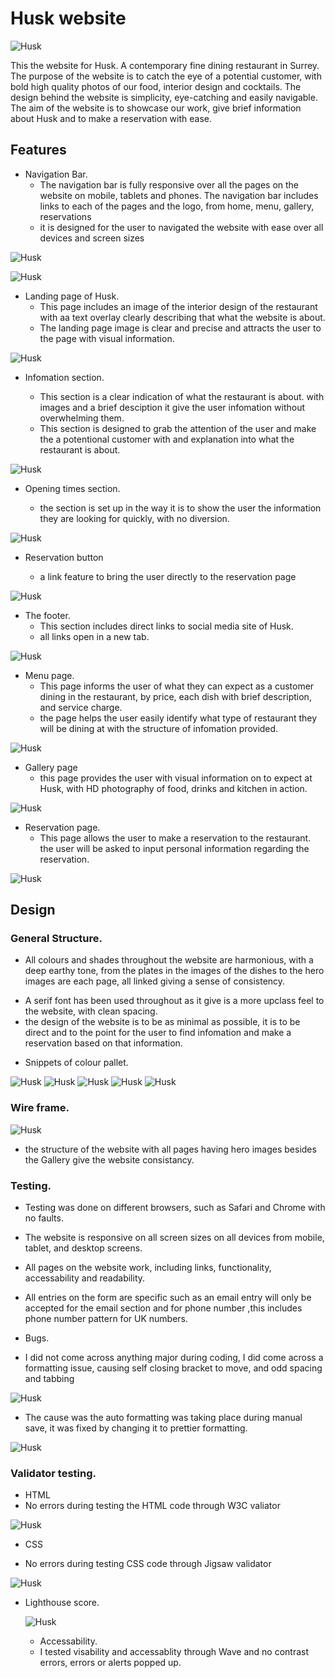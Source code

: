 # Husk website

![Husk](assets/images/redesign.webp)

This the website for Husk. A contemporary fine dining restaurant in Surrey.
The purpose of the website is to catch the eye of a potential customer, with bold high quality photos of our food, interior design and cocktails. The design behind the website is simplicity, eye-catching and easily navigable. The aim of the website is to showcase our work, give brief information about Husk and to make a reservation with ease.

## Features

- Navigation Bar.
  - The navigation bar is fully responsive over all the pages on the website on mobile, tablets and phones. The navigation bar includes links to each of the pages and the logo, from home, menu, gallery, reservations
  - it is designed for the user to navigated the website with ease over all devices and screen sizes

![Husk](assets/images/navbar1.webp)

![Husk](assets/images/navbar2.webp)

- Landing page of Husk.
  - This page includes an image of the interior design of the restaurant with aa text overlay clearly describing that what the website is about.
  - The landing page image is clear and precise and attracts the user to the page with visual information.

![Husk](assets/images/landing.webp)

- Infomation section.

  - This section is a clear indication of what the restaurant is about. with images and a brief desciption it give the user infomation without overwhelming them.
  - This section is designed to grab the attention of the user and make the a potentional customer with and explanation into what the restaurant is about.

![Husk](assets/images/about-team.webp)

- Opening times section.

  - the section is set up in the way it is to show the user the information they are looking for quickly, with no diversion.

![Husk](assets/images/times.webp)

- Reservation button

  - a link feature to bring the user directly to the reservation page

![Husk](assets/images/book-button.webp)

- The footer.
  - This section includes direct links to social media site of Husk.
  - all links open in a new tab.

![Husk](assets/images/footer.webp)

- Menu page.
  - This page informs the user of what they can expect as a customer dining in the restaurant, by price, each dish with brief description, and service charge.
  - the page helps the user easily identify what type of restaurant they will be dining at with the structure of infomation provided.

![Husk](assets/images/menu.webp)

- Gallery page
  - this page provides the user with visual information on to expect at Husk, with HD photography of food, drinks and kitchen in action.

![Husk](assets/images/gallery.webp)

- Reservation page.
  - This page allows the user to make a reservation to the restaurant. the user will be asked to input personal information regarding the reservation.

![Husk](assets/images/reserve.webp)

## Design

### General Structure.

- All colours and shades throughout the website are harmonious, with a deep earthy tone, from the plates in the images of the dishes to the hero images are each page, all linked giving a sense of consistency.

* A serif font has been used throughout as it give is a more upclass feel to the website, with clean spacing.
* the design of the website is to be as minimal as possible, it is to be direct and to the point for the user to find infomation and make a reservation based on that information.

- Snippets of colour pallet.

![Husk](assets/images/snippet1.webp) ![Husk](assets/images/snippet2.webp) ![Husk](assets/images/snippet3.webp) ![Husk](assets/images/snippet4.webp) ![Husk](assets/images/snippet5.webp)

### Wire frame.

![Husk](assets/images/wire.webp)

- the structure of the website with all pages having hero images besides the Gallery give the website consistancy.

### Testing.

- Testing was done on different browsers, such as Safari and Chrome with no faults.
- The website is responsive on all screen sizes on all devices from mobile, tablet, and desktop screens.
- All pages on the website work, including links, functionality, accessability and readability.
- All entries on the form are specific such as an email entry will only be accepted for the email section and for phone number ,this includes phone number pattern for UK numbers.

- Bugs.

* I did not come across anything major during coding, I did come across a formatting issue, causing self closing bracket to move, and odd spacing and tabbing

![Husk](assets/images/bug-fix.webp)

- The cause was the auto formatting was taking place during manual save, it was fixed by changing it to prettier formatting.

![Husk](assets/images/bug.webp)

### Validator testing.

- HTML
- No errors during testing the HTML code through W3C valiator

![Husk](assets/images/html.webp)

- CSS

* No errors during testing CSS code through Jigsaw validator

![Husk](assets/images/css.webp)

- Lighthouse score.

  ![Husk](assets/images/lighthouse.webp)

  - Accessability.
  - I tested visability and accessablity through Wave and no contrast errors, errors or alerts popped up.
